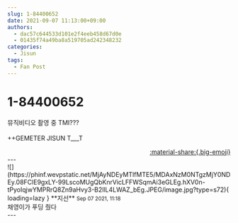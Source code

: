 ```yaml
---
slug: 1-84400652
date: 2021-09-07 11:13:00+09:00
authors:
  - dac57c644533d101e2f4eeb458d67d0e
  - 01435f74a49ba8a519705ad242348232
categories:
  - Jisun
tags:
  - Fan Post
---
```


# 1-84400652

<div class="post-container" markdown="1">
<div class="content-container md-sidebar__scrollwrap" markdown="1">

뮤직비디오 촬영 중 TMI???<br><br>++GEMETER JISUN T___T

</div>
</div>

<div style="text-align: right;" markdown="1">
<a href="https://weverse.io/fromis9/fanpost/1-84400652" style="text-align: right;">:material-share:{.big-emoji}</a>
</div>
---

<div class="comments-container md-sidebar__scrollwrap" markdown="1">
<div class="comment" markdown="1">
<div class='id-container' markdown="1">
![](https://phinf.wevpstatic.net/MjAyNDEyMTlfMTE5/MDAxNzM0NTgzMjY0NDEy.08FClE9gxLY-99LscoMUgQbKnrVicLFFWSqmAi3eGLEg.hXV0n-tPyoIqjwYMPRrQ8Zn9aHvy3-B2llL4LWAZ_bEg.JPEG/image.jpg?type=s72){ loading=lazy }
**<span class="artist">지선</span>** <small>Sep 07 2021, 11:18</small><br>
</div>
<div class='comment-body' markdown="1">
채영이가 푸딩 줬다 
</div>
</div>
</div>
---

